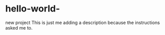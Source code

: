 # hello-world-
new project 
This is just me adding a description because the instructions asked me to. 
